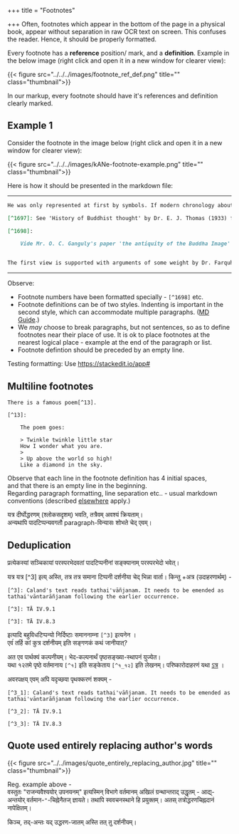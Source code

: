 +++
title = "Footnotes"

+++
Often, footnotes which appear in the bottom of the page in a physical book, appear without separation in raw OCR text on screen. This confuses the reader. Hence, it should be properly formatted.

Every footnote has a **reference** position/ mark, and a **definition**. Example in the below image (right click and open it in a new window for clearer view):

{{< figure src="../../../images/footnote_ref_def.png" title="" class="thumbnail">}}

In our markup, every footnote should have it's references and definition clearly marked. 

## Example 1
Consider the footnote in the image below (right click and open it in a new window for clearer view):

{{< figure src="../../../images/kANe-footnote-example.png" title="" class="thumbnail">}}

Here is how it should be presented in the markdown file:

__________________________
```markdown
He was only represented at first by symbols. If modern chronology about Buddha's ministry is to be followed [^1697] (he was born about 563 B. C. and died about 483 B, C.), it is almost impossible to hold that images of gods originally came to be made in imitation of images or statues of Buddha, since, as we saw above, temples and images of gods had already become widespread throughout India in the 4th or 5th century B. C. [^1698]. 

[^1697]: See 'History of Buddhist thought' by Dr. E. J. Thomas (1933) for these dates.

[^1698]:

    Vide Mr. O. C. Ganguly's paper 'the antiquity of the Buddha Image' in Ostasiatische Zeitschrift Noue Folge XIV, Heft 2/3, whore he adduces very weighty grounds for holding that the beginning of the cult of the worship of the imago of Buddha lies somewhere between 150 B. C. to 50 B. C.


The first view is supported with arguments of some weight by Dr. Farquhar in J. R. A. S. for 1928 pp. 15-23. ...

```
__________________________

Observe:

- Footnote numbers have been formatted specially - `[^1698]` etc.
- Footnote definitions can be of two styles. Indenting is important in the second style, which can accommodate multiple paragraphs. ([MD Guide](https://www.markdownguide.org/extended-syntax/#footnotes).)
- We _may_ choose to break paragraphs, but not sentences, so as to define footnotes near their place of use. It is ok to place footnotes at the nearest logical place - example at the end of the paragraph or list.
- Footnote defintion should be preceded by an empty line.


Testing formatting: Use https://stackedit.io/app#

## Multiline footnotes

```
There is a famous poem[^13].

[^13]:

    The poem goes:

    > Twinkle twinkle little star  
    How I wonder what you are.
    >
    > Up above the world so high!  
    Like a diamond in the sky.
```

Observe that each line in the footnote definition has 4 initial spaces,  
and that there is an empty line in the beginning.  
Regarding paragraph formatting, line separation etc.. - usual markdown conventions (described [elsewhere](../) apply.)

यत्र दीर्घोद्धरणम् (श्लोकसदृशम्) भवति, तत्रैवम् अवश्यं क्रियताम्।  
अन्यथापि पादटिप्पन्यवगतौ paragraph-विन्यासः शोभते चेद् एवम्।


## Deduplication
प्रत्येकस्यां सञ्चिकायां
परस्परभेदवतां पादटिप्पनीनां सङ्क्यानाम् परस्परभेदो भवेत्।  

यत्र यत्र [^3] इत्य् अस्ति, तत्र तत्र समाना टिप्पनी दर्शनीया चेद् भिन्ना वार्ता। किन्तु +अत्र (उदाहरणार्थम्) -

```
[^3]: Caland's text reads tathai'vāñjanam. It needs to be emended as tathai'vāntarāñjanam following the earlier occurrence.  

[^3]: TĀ IV.9.1 

[^3]: TĀ IV.8.3 
```

इत्यादि बहुविधटिप्पन्यो निर्दिष्टाः समाननाम्ना `[^3]` इत्यनेन ।  
एवंं तर्हि कां कुत्र दर्शनीयम् इति सङ्गणकं कथं जानीयात्?

अत एव पार्थक्यं कल्पनीयम्। 
भेद-कल्पनार्थं पृष्ठसङ्ख्या-स्थापनं युज्येत।  
यथा १२तमे पृष्ठे वर्तमानाय `[^१]` इति सङ्केताय `[^१_१२]` इति लेखनम्। परिष्कारोदाहरणं यथा [ऽत्र](https://github.com/vishvAsa/vedAH/commit/3b23fa2757d06436821be91632d809d489d3b6b3) । 

अवरपक्षय् एवम् अपि यदृच्छया पृथक्करणं शक्यम् -

```
[^3_1]: Caland's text reads tathai'vāñjanam. It needs to be emended as tathai'vāntarāñjanam following the earlier occurrence.  

[^3_2]: TĀ IV.9.1 

[^3_3]: TĀ IV.8.3 
```

## Quote used entirely replacing author's words
{{< figure src="../../images/quote_entirely_replacing_author.jpg" title="" class="thumbnail">}}

Reg. example above -  
वस्तुतः "राजन्यवैश्ययोर् उपनयनम्" इत्यस्मिन् विभागे वर्तमानम् अखिलं ग्रन्थान्तराद् उद्धृतम् - आद्य्-अन्तयोर् वर्तमान-`"`-चिह्नेनैतज् ज्ञायते। तथापि स्ववचनस्थाने हि प्रयुक्तम्। अतस् तत्रोद्धरणचिह्नदानं नापेक्षितम्।

किञ्च, तद्-अन्तः यद् उद्धरण-जातम् अस्ति तत् तु दर्शनीयम्।
